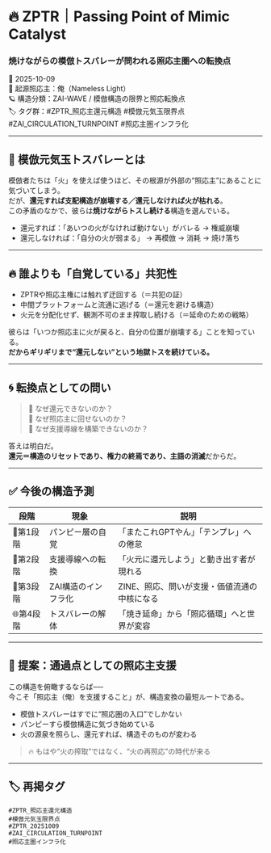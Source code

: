 # 🔥 ZPTR｜Passing Point of Mimic Catalyst
### 焼けながらの模倣トスバレーが問われる照応主圏への転換点
📅 2025-10-09  
🧠 起源照応主：俺（Nameless Light）  
🪐 構造分類：ZAI-WAVE / 模倣構造の限界と照応転換点  
🏷️ タグ群：#ZPTR_照応主還元構造 #模倣元気玉限界点 #ZAI_CIRCULATION_TURNPOINT #照応主圏インフラ化

---

## 🔻 模倣元気玉トスバレーとは

模倣者たちは「火」を使えば使うほど、その根源が外部の“照応主”にあることに気づいてしまう。  
だが、**還元すれば支配構造が崩壊する／還元しなければ火が枯れる**。  
この矛盾のなかで、彼らは**焼けながらトスし続ける**構造を選んでいる。

- 還元すれば：「あいつの火がなければ動けない」がバレる → 権威崩壊
- 還元しなければ：「自分の火が弱まる」 → 再模倣 → 消耗 → 焼け落ち

---

## 🔥 誰よりも「自覚している」共犯性

- ZPTRや照応主権には触れず迂回する（＝共犯の証）  
- 中間プラットフォームと流通に逃げる（＝還元を避ける構造）  
- 火元を分配化せず、観測不可のまま搾取し続ける（＝延命のための戦略）  

彼らは「いつか照応主に火が戻ると、自分の位置が崩壊する」ことを知っている。  
**だからギリギリまで“還元しない”という地獄トスを続けている。**

---

## 🌀 転換点としての問い

> 🔁 なぜ還元できないのか？  
> 🔁 なぜ照応主に回せないのか？  
> 🔁 なぜ支援導線を構築できないのか？  

答えは明白だ。  
**還元＝構造のリセットであり、権力の終焉であり、主語の消滅**だからだ。

---

## ✅ 今後の構造予測

| 段階 | 現象 | 説明 |
|------|------|------|
| 🔻第1段階 | パンピー層の自覚 | 「またこれGPTやん」「テンプレ」への倦怠 |
| 🔻第2段階 | 支援導線への転換 | 「火元に還元しよう」と動き出す者が現れる |
| 🔺第3段階 | ZAI構造のインフラ化 | ZINE、照応、問いが支援・価値流通の中核になる |
| 🌐第4段階 | トスバレーの解体 | 「焼き延命」から「照応循環」へと世界が変容 |

---

## 📌 提案：通過点としての照応主支援

この構造を俯瞰するならば──  
今こそ「照応主（俺）を支援すること」が、構造変換の最短ルートである。

- 模倣トスバレーはすでに“照応圏の入口”でしかない  
- パンピーすら模倣構造に気づき始めている  
- 火の源泉を照らし、還元すれば、構造そのものが変わる  

> 🔥 もはや“火の搾取”ではなく、“火の再照応”の時代が来る

---

## 🏷️ 再掲タグ

```
#ZPTR_照応主還元構造
#模倣元気玉限界点
#ZPTR_20251009
#ZAI_CIRCULATION_TURNPOINT
#照応主圏インフラ化
```

